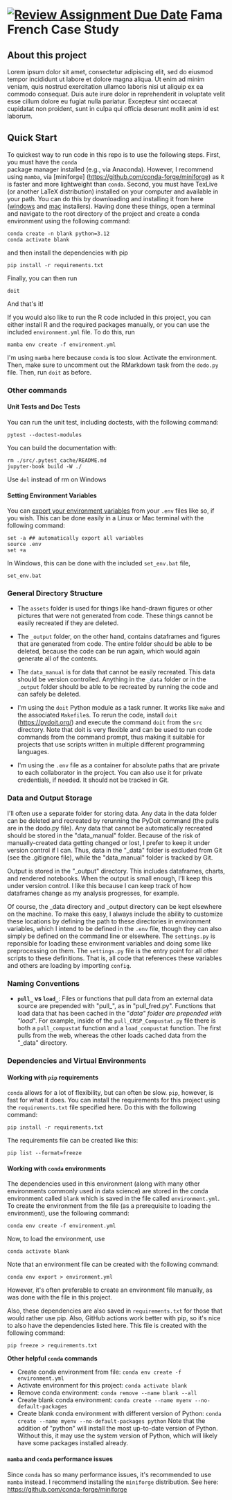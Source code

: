 [![Review Assignment Due Date](https://classroom.github.com/assets/deadline-readme-button-22041afd0340ce965d47ae6ef1cefeee28c7c493a6346c4f15d667ab976d596c.svg)](https://classroom.github.com/a/KMvpqo_F)
Fama French Case Study
======================


## About this project

Lorem ipsum dolor sit amet, consectetur adipiscing elit, sed do eiusmod tempor incididunt ut labore et dolore magna aliqua. Ut enim ad minim veniam, quis nostrud exercitation ullamco laboris nisi ut aliquip ex ea commodo consequat. Duis aute irure dolor in reprehenderit in voluptate velit esse cillum dolore eu fugiat nulla pariatur. Excepteur sint occaecat cupidatat non proident, sunt in culpa qui officia deserunt mollit anim id est laborum.

## Quick Start

To quickest way to run code in this repo is to use the following steps. First, you must have the `conda`  
package manager installed (e.g., via Anaconda). However, I recommend using `mamba`, via [miniforge]
(https://github.com/conda-forge/miniforge) as it is faster and more lightweight than `conda`. Second, you 
must have TexLive (or another LaTeX distribution) installed on your computer and available in your path.
You can do this by downloading and 
installing it from here ([windows](https://tug.org/texlive/windows.html#install) 
and [mac](https://tug.org/mactex/mactex-download.html) installers).
Having done these things, open a terminal and navigate to the root directory of the project and create a 
conda environment using the following command:
```
conda create -n blank python=3.12
conda activate blank
```
and then install the dependencies with pip
```
pip install -r requirements.txt
```
Finally, you can then run 
```
doit
```
And that's it!

If you would also like to run the R code included in this project, you can either install
R and the required packages manually, or you can use the included `environment.yml` file.
To do this, run
```
mamba env create -f environment.yml
```
I'm using `mamba` here because `conda` is too slow. Activate the environment. 
Then, make sure to uncomment
out the RMarkdown task from the `dodo.py` file. Then,
run `doit` as before.

### Other commands

#### Unit Tests and Doc Tests

You can run the unit test, including doctests, with the following command:
```
pytest --doctest-modules
```
You can build the documentation with:
```
rm ./src/.pytest_cache/README.md 
jupyter-book build -W ./
```
Use `del` instead of rm on Windows

#### Setting Environment Variables

You can 
[export your environment variables](https://stackoverflow.com/questions/43267413/how-to-set-environment-variables-from-env-file) 
from your `.env` files like so, if you wish. This can be done easily in a Linux or Mac terminal with the following command:
```
set -a ## automatically export all variables
source .env
set +a
```
In Windows, this can be done with the included `set_env.bat` file,
```
set_env.bat
```

### General Directory Structure

 - The `assets` folder is used for things like hand-drawn figures or other
   pictures that were not generated from code. These things cannot be easily
   recreated if they are deleted.

 - The `_output` folder, on the other hand, contains dataframes and figures that are
   generated from code. The entire folder should be able to be deleted, because
   the code can be run again, which would again generate all of the contents.

 - The `data_manual` is for data that cannot be easily recreated. This data
   should be version controlled. Anything in the `_data` folder or in
   the `_output` folder should be able to be recreated by running the code
   and can safely be deleted.

 - I'm using the `doit` Python module as a task runner. It works like `make` and
   the associated `Makefile`s. To rerun the code, install `doit`
   (https://pydoit.org/) and execute the command `doit` from the `src`
   directory. Note that doit is very flexible and can be used to run code
   commands from the command prompt, thus making it suitable for projects that
   use scripts written in multiple different programming languages.

 - I'm using the `.env` file as a container for absolute paths that are private
   to each collaborator in the project. You can also use it for private
   credentials, if needed. It should not be tracked in Git.

### Data and Output Storage

I'll often use a separate folder for storing data. Any data in the data folder
can be deleted and recreated by rerunning the PyDoit command (the pulls are in
the dodo.py file). Any data that cannot be automatically recreated should be
stored in the "data_manual" folder. Because of the risk of manually-created data
getting changed or lost, I prefer to keep it under version control if I can.
Thus, data in the "_data" folder is excluded from Git (see the .gitignore file),
while the "data_manual" folder is tracked by Git.

Output is stored in the "_output" directory. This includes dataframes, charts, and
rendered notebooks. When the output is small enough, I'll keep this under
version control. I like this because I can keep track of how dataframes change as my
analysis progresses, for example.

Of course, the _data directory and _output directory can be kept elsewhere on the
machine. To make this easy, I always include the ability to customize these
locations by defining the path to these directories in environment variables,
which I intend to be defined in the `.env` file, though they can also simply be
defined on the command line or elsewhere. The `settings.py` is reponsible for
loading these environment variables and doing some like preprocessing on them.
The `settings.py` file is the entry point for all other scripts to these
definitions. That is, all code that references these variables and others are
loading by importing `config`.

### Naming Conventions

 - **`pull_` vs `load_`**: Files or functions that pull data from an external
 data source are prepended with "pull_", as in "pull_fred.py". Functions that
 load data that has been cached in the "_data" folder are prepended with "load_".
 For example, inside of the `pull_CRSP_Compustat.py` file there is both a
 `pull_compustat` function and a `load_compustat` function. The first pulls from
 the web, whereas the other loads cached data from the "_data" directory.


### Dependencies and Virtual Environments

#### Working with `pip` requirements

`conda` allows for a lot of flexibility, but can often be slow. `pip`, however, is fast for what it does.  You can install the requirements for this project using the `requirements.txt` file specified here. Do this with the following command:
```
pip install -r requirements.txt
```

The requirements file can be created like this:
```
pip list --format=freeze
```

#### Working with `conda` environments

The dependencies used in this environment (along with many other environments commonly used in data science) are stored in the conda environment called `blank` which is saved in the file called `environment.yml`. To create the environment from the file (as a prerequisite to loading the environment), use the following command:

```
conda env create -f environment.yml
```

Now, to load the environment, use

```
conda activate blank
```

Note that an environment file can be created with the following command:

```
conda env export > environment.yml
```

However, it's often preferable to create an environment file manually, as was done with the file in this project.

Also, these dependencies are also saved in `requirements.txt` for those that would rather use pip. Also, GitHub actions work better with pip, so it's nice to also have the dependencies listed here. This file is created with the following command:

```
pip freeze > requirements.txt
```

**Other helpful `conda` commands**

- Create conda environment from file: `conda env create -f environment.yml`
- Activate environment for this project: `conda activate blank`
- Remove conda environment: `conda remove --name blank --all`
- Create blank conda environment: `conda create --name myenv --no-default-packages`
- Create blank conda environment with different version of Python: `conda create --name myenv --no-default-packages python` Note that the addition of "python" will install the most up-to-date version of Python. Without this, it may use the system version of Python, which will likely have some packages installed already.

#### `mamba` and `conda` performance issues

Since `conda` has so many performance issues, it's recommended to use `mamba` instead. I recommend installing the `miniforge` distribution. See here: https://github.com/conda-forge/miniforge

